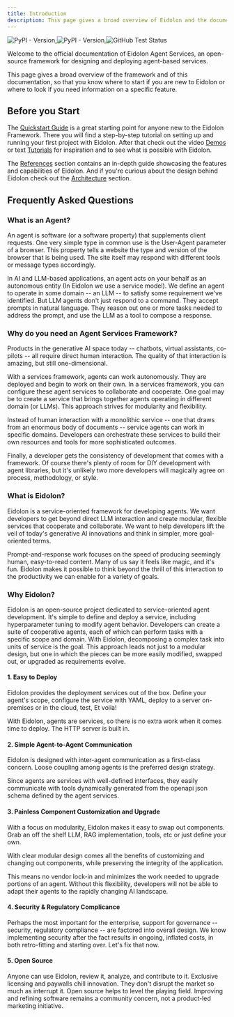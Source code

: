 ```yaml
---
title: Introduction
description: This page gives a broad overview of Eidolon and the documentation
---
```



<div>
  <a href="https://pypi.org/project/eidolon-ai-sdk/">
    <img style="display: inline-block;" alt="PyPI - Version" src="https://img.shields.io/pypi/v/eidolon-ai-sdk?style=flat&label=eidolon-ai-sdk">
  </a>
  <a href="https://pypi.org/project/eidolon-ai-client/">
    <img style="display: inline-block" alt="PyPI - Version" src="https://img.shields.io/pypi/v/eidolon-ai-client?style=flat&label=eidolon-ai-client">
  </a>
  <a href="https://github.com/eidolon-ai/eidolon">
    <img style="display: inline-block;" alt="GitHub Test Status" src="https://img.shields.io/github/actions/workflow/status/eidolon-ai/eidolon/test.yml?style=flat&logo=github&label=test">
  </a>
</div>


Welcome to the official documentation of Eidolon Agent Services, an open-source framework for designing and deploying agent-based services.

This page gives a broad overview of the framework and of this documentation, so that you know where to start if you are new to Eidolon or where to look if you need information on a specific feature.


## Before you Start

The [Quickstart Guide](/docs/introduction) is a great starting point for anyone new to the Eidolon Framework. There you will find a step-by-step tutorial on setting up and running your first project with Eidolon. After that check out the video [Demos](/docs/getting_started/demos/introduction) or text [Tutorials](/docs/getting_started/tutorials/introduction) for inspiration and to see what is possible with Eidolon.

The [References](/docs/references/introduction) section contains an in-depth guide showcasing the features and capabilities of Eidolon. And if you're curious about the design behind Eidolon check out the [Architecture](/docs/architecture/introduction) section.


## Frequently Asked Questions

### What is an Agent?
An agent is software (or a software property) that supplements client requests. One very simple type in common use is the User-Agent parameter of a browser. This property tells a website the type and version of the browser that is being used. The site itself may respond with different tools or message types accordingly. 

In AI and LLM-based applications, an agent acts on your behalf as an autonomous entity (In Eidolon we use a service model). We define an agent to operate in some domain -- an LLM -- to satisfy some requirement we've identified. But LLM agents don't just respond to a command. They accept prompts in natural language. They reason out one or more tasks needed to address the prompt, and use the LLM as a tool to compose a response.


### Why do you need an Agent Services Framework?
Products in the generative AI space today -- chatbots, virtual assistants, co-pilots -- all require direct human interaction. The quality of that interaction is amazing, but still one-dimensional. 

With a services framework, agents can work autonomously. They are deployed and begin to work on their own. In a services framework, you can configure these agent services to collaborate and cooperate. One goal may be to create a service that brings together agents operating in different domain (or LLMs). This approach strives for modularity and flexibility. 

Instead of human interaction with a monolithic service -- one that draws from an enormous body of documents -- service agents can work in specific domains. Developers can orchestrate these services to build their own resources and tools for more sophisticated outcomes.

Finally, a developer gets the consistency of development that comes with a framework. Of course there's plenty of room for DIY development with agent libraries, but it's unlikely two more developers will magically agree on process, methodology, or style.  

### What is Eidolon?
Eidolon is a service-oriented framework for developing agents. We want developers to get beyond direct LLM interaction and create modular, flexible services that cooperate and collaborate. We want to help developers lift the veil of today's generative AI innovations and think in simpler, more goal-oriented terms. 

Prompt-and-response work focuses on the speed of producing seemingly human, easy-to-read content. Many of us say it feels like magic, and it's fun. Eidolon makes it possible to think beyond the thrill of this interaction to the productivity we can enable for a variety of goals.


### Why Eidolon?
Eidolon is an open-source project dedicated to service-oriented agent development. It's simple to define and deploy a service, including hyperparameter tuning to modify agent behavior. Developers can create a suite of cooperative agents, each of which can perform tasks with a specific scope and domain. With Eidolon, decomposing a complex task into units of service is the goal. This approach leads not just to a modular design, but one in which the pieces can be more easily modified, swapped out, or upgraded as requirements evolve.

#### 1. Easy to Deploy
Eidolon provides the deployment services out of the box. Define your agent's scope, configure the service with YAML, deploy to a server on-premises or in the cloud, test, Et voila!

With Eidolon, agents are services, so there is no extra work when it comes time to deploy. The HTTP server is built in.

#### 2. Simple Agent-to-Agent Communication
Eidolon is designed with inter-agent communication as a first-class concern. Loose coupling among agents is the preferred design strategy. 

Since agents are services with well-defined interfaces, they easily communicate with tools dynamically generated from the openapi json schema defined by the agent services.

#### 3. Painless Component Customization and Upgrade
With a focus on modularity, Eidolon makes it easy to swap out components. Grab an off the shelf LLM, RAG implementation, tools, etc or just define your own. 

With clear modular design comes all the benefits of customizing and changing out components, while preserving the integrity of the application.

This means no vendor lock-in and minimizes the work needed to upgrade portions of an agent. Without this flexibility, developers will not be able to adapt their agents to the rapidly changing AI landscape.

#### 4. Security & Regulatory Complicance
Perhaps the most important for the enterprise, support for governance -- security, regulatory compliance -- are factored into overall design. We know implementing security after the fact results in ongoing, inflated costs, in both retro-fitting and starting over. Let's fix that now.


#### 5. Open Source
Anyone can use Eidolon, review it, analyze, and contribute to it. Exclusive licensing and paywalls chill innovation. They don't disrupt the market so much as interrupt it. Open source helps to level the playing field. Improving and refining software remains a community concern, not a product-led marketing initiative.
